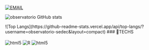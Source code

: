 
[![EMAIL](https://img.shields.io/badge/Gmail-D14836?style=for-the-badge&logo=gmail&logoColor=white)](mailto:observatorio@sedec.mt.gov.br)

![observatorio GitHub stats](https://github-readme-stats.vercel.app/api?username=observatorio-sedec&show_icons=true&theme=tokyonight)
<p></p>
![Top Langs](https://github-readme-stats.vercel.app/api/top-langs/?username=observatorio-sedec&layout=compact)
### 🤖TECHS

<div style="display: inline_block"><br/>
  <img align="center" alt="html5" src="https://img.shields.io/badge/Python-3776AB?style=for-the-badge&logo=python&logoColor=red" />
  <img align="center" alt="R" src="https://img.shields.io/badge/R-276DC3?style=for-the-badge&logo=r&logoColor=white" />
  <img align="center" alt="html5" src="https://img.shields.io/badge/PostgreSQL-316192?style=for-the-badge&logo=postgresql&logoColor=white" />
</div> <br/>
